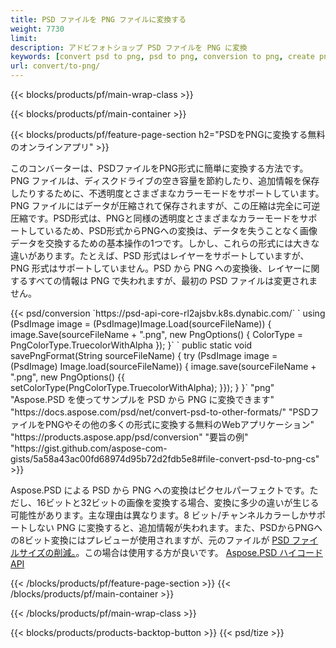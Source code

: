 ```yaml
---
title: PSD ファイルを PNG ファイルに変換する
weight: 7730
limit: 
description: アドビフォトショップ PSD ファイルを PNG に変換
keywords: [convert psd to png, psd to png, conversion to png, create png from psd, print psd as png]
url: convert/to-png/
---
```


{{< blocks/products/pf/main-wrap-class >}}

{{< blocks/products/pf/main-container >}}

{{< blocks/products/pf/feature-page-section h2="PSDをPNGに変換する無料のオンラインアプリ" >}}
<p>このコンバーターは、PSDファイルをPNG形式に簡単に変換する方法です。PNG ファイルは、ディスクドライブの空き容量を節約したり、追加情報を保存したりするために、不透明度とさまざまなカラーモードをサポートしています。PNG ファイルにはデータが圧縮されて保存されますが、この圧縮は完全に可逆圧縮です。PSD形式は、PNGと同様の透明度とさまざまなカラーモードをサポートしているため、PSD形式からPNGへの変換は、データを失うことなく画像データを交換するための基本操作の1つです。しかし、これらの形式には大きな違いがあります。たとえば、PSD 形式はレイヤーをサポートしていますが、PNG 形式はサポートしていません。PSD から PNG への変換後、レイヤーに関するすべての情報は PNG で失われますが、最初の PSD ファイルは変更されません。</p>
{{< psd/conversion `https://psd-api-core-rl2ajsbv.k8s.dynabic.com/` 
`    using (PsdImage image = (PsdImage)Image.Load(sourceFileName))
    {
        image.Save(sourceFileName + ".png",  new PngOptions() {  ColorType = PngColorType.TruecolorWithAlpha });
    }` 
	`    public static void savePngFormat(String sourceFileName) {
        try (PsdImage image = (PsdImage) Image.load(sourceFileName)) {
            image.save(sourceFileName + ".png", new PngOptions() {{
                setColorType(PngColorType.TruecolorWithAlpha);
            }});
        }
    }` 
	"png" 
"Aspose.PSD を使ってサンプルを PSD から PNG に変換できます"  "https://docs.aspose.com/psd/net/convert-psd-to-other-formats/" 
"PSDファイルをPNGやその他の多くの形式に変換する無料のWebアプリケーション" "https://products.aspose.app/psd/conversion" 
"要旨の例" "https://gist.github.com/aspose-com-gists/5a58a43ac00fd68974d95b72d2fdb5e8#file-convert-psd-to-png-cs" >}}
<p>Aspose.PSD による PSD から PNG への変換はピクセルパーフェクトです。ただし、16ビットと32ビットの画像を変換する場合、変換に多少の違いが生じる可能性があります。主な理由は異なります。8 ビット/チャンネルカラーしかサポートしない PNG に変換すると、追加情報が失われます。また、PSDからPNGへの8ビット変換にはプレビューが使用されますが、元のファイルが <a href="/psd/reduce-size">PSD ファイルサイズの削減。</a>。この場合は使用する方が良いです。 <a href="/psd">Aspose.PSD ハイコード API</a></p>
{{< /blocks/products/pf/feature-page-section >}}
{{< /blocks/products/pf/main-container >}}


{{< /blocks/products/pf/main-wrap-class >}}

{{< blocks/products/products-backtop-button >}}
{{< psd/tize >}}
